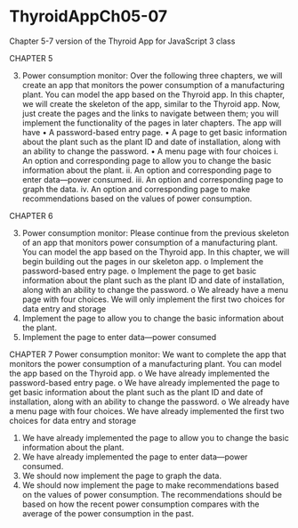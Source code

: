 # ThyroidAppCh05-07
Chapter 5-7 version of the Thyroid App for JavaScript 3 class

CHAPTER 5

3.	Power consumption monitor: Over the following three chapters, we will create an app that monitors the power consumption of a manufacturing plant. You can model the app based on the Thyroid app. In this chapter, we will create the skeleton of the app, similar to the Thyroid app. Now, just create the pages and the links to navigate between them; you will implement the functionality of the pages in later chapters. The app will have
•	A password-based entry page.
•	A page to get basic information about the plant such as the plant ID and date of installation, along with an ability to change the password.
•	A menu page with four choices
i.	An option and corresponding page to allow you to change the basic information about the plant.
ii.	An option and corresponding page to enter data—power consumed.
iii.	An option and corresponding page to graph the data.
iv.	An option and corresponding page to make recommendations based on the values of power consumption.



CHAPTER 6

3.	Power consumption monitor: Please continue from the previous skeleton of an app that monitors power consumption of a manufacturing plant. You can model the app based on the Thyroid app. In this chapter, we will begin building out the pages in our skeleton app. 
o	Implement the password-based entry page.
o	Implement the page to get basic information about the plant such as the plant ID and date of installation, along with an ability to change the password.
o	We already have a menu page with four choices. We will only implement the first two choices for data entry and storage 
1.	Implement the page to allow you to change the basic information about the plant.
2.	Implement the page to enter data—power consumed



CHAPTER 7
Power consumption monitor: We want to complete the app that monitors the power consumption of a manufacturing plant. You can model the app based on the Thyroid app. 
o	We have already implemented the password-based entry page.
o	We have already implemented the page to get basic information about the plant such as the plant ID and date of installation, along with an ability to change the password.
o	We already have a menu page with four choices. We have already implemented the first two choices for data entry and storage 
1.	We have already implemented the page to allow you to change the basic information about the plant.
2.	We have already implemented the page to enter data—power consumed.
3.	We should now implement the page to graph the data.
4.	We should now implement the page to make recommendations based on the values of power consumption. The recommendations should be based on how the recent power consumption compares with the average of the power consumption in the past.


